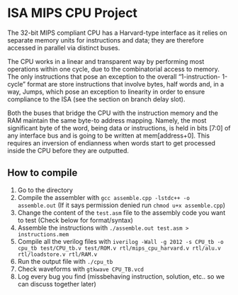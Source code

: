 # ISA MIPS CPU Project

The 32-bit MIPS compliant CPU has a Harvard-type interface as it relies on separate memory units for instructions and data; they are therefore accessed in parallel via distinct buses.

The CPU works in a linear and transparent way by performing most operations within one cycle, due to the combinatorial access to memory. The only instructions that pose an exception to the overall “1-instruction- 1-cycle” format are store instructions that involve bytes, half words and, in a way, Jumps, which pose an exception to linearity in order to ensure compliance to the ISA (see the section on branch delay slot).

Both the buses that bridge the CPU with the instruction memory and the RAM maintain the same byte-to address mapping. Namely, the most significant byte of the word, being data or instructions, is held in bits [7:0] of any interface bus and is going to be written at mem[address+0]. This requires an inversion of endianness when words start to get processed inside the CPU before they are outputted.

## How to compile 
1. Go to the directory
2. Compile the assembler with `gcc assemble.cpp -lstdc++ -o assemble.out` (If it says permission denied run `chmod u+x assemble.cpp`)
3. Change the content of the `test.asm` file to the assembly code you want to test (Check below for format/syntax)
4. Assemble the instructions with `./assemble.out test.asm > instructions.mem`
5. Compile all the verilog files with `iverilog -Wall -g 2012 -s CPU_tb -o cpu_tb test/CPU_tb.v test/ROM.v rtl/mips_cpu_harvard.v rtl/alu.v rtl/loadstore.v rtl/RAM.v`
6. Run the output file with `./cpu_tb`
7. Check waveforms with `gtkwave CPU_TB.vcd`
8. Log every bug you find (missbehaving instruction, solution, etc.. so we can discuss together later)

